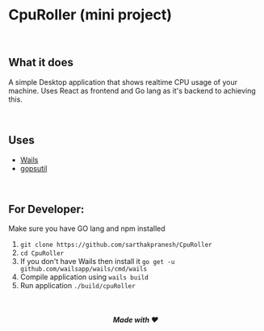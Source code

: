 # CpuRoller (mini project)

<br />

## What it does
A simple Desktop application that shows realtime CPU usage of your machine. Uses React as frontend and Go lang as it's backend to achieving this.

<br />

## Uses
- [Wails](https://github.com/wailsapp/wails)
- [gopsutil](https://github.com/shirou/gopsutil)

<br />

## For Developer:
Make sure you have GO lang and npm installed
1. `git clone https://github.com/sarthakpranesh/CpuRoller`
2. `cd CpuRoller`
3. If you don't have Wails then install it `go get -u github.com/wailsapp/wails/cmd/wails`
4. Compile application using `wails build`
5. Run application `./build/cpuRoller`

<br />

<div align="center">

##### Made with ❤️

</div>
